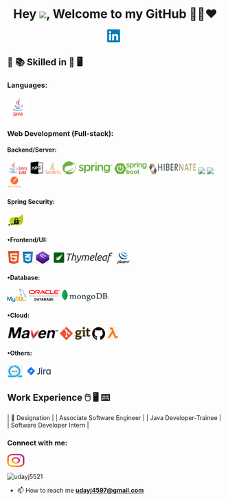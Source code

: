 
<h1 align="center">Hey <img src="https://raw.githubusercontent.com/soumyadip007/soumyadip007/master/Hi.gif" width="40px" />, Welcome to my GitHub 👨‍💻❤️</h1>
  
<!--
<b>- Platform:</b>
# Hi, I'm Uday 👋:man_technologist:
<code><img height="30" src="https://raw.githubusercontent.com/github/explore/80688e429a7d4ef2fca1e82350fe8e3517d3494d/topics/maven/maven.png"></code>
### Platform
<img src="https://gpvc.arturio.dev/udayj5521" alt="profile views"/> (https://visitor-badge.glitch.me/badge?page_id=udayj5521 --->

<p align="center">
<a href="https://www.linkedin.com/in/uday-kumar-j/"><img height="30" src="https://github.com/Udayj5521/Udayj5521/blob/main/img/social/l.png"></a>&nbsp;&nbsp;
</p>
  

## :open_book: :books: Skilled in :closed_book: :desktop_computer:


### Languages:
<code><img src="https://github.com/Udayj5521/Udayj5521/blob/main/img/pl/java.png" height="50"></code>

### Web Development (Full-stack):

#### Backend/Server:
<code><img src="https://github.com/Udayj5521/Udayj5521/blob/main/img/backend/j2ee.png" height="30"></code>
<code><img src="https://github.com/Udayj5521/Udayj5521/blob/main/img/backend/jsp.png" height="30"></code>
<code><img src="https://github.com/Udayj5521/Udayj5521/blob/main/img/backend/servlet.png" height="30"></code>
<code><img src="https://github.com/Udayj5521/Udayj5521/blob/main/img/backend/spring-1.png" height="30"></code>
<code><img src="https://github.com/Udayj5521/Udayj5521/blob/main/img/backend/spring-boot.png" height="30"></code>
<code><img src="https://github.com/Udayj5521/Udayj5521/blob/main/img/backend/hibernate.jpeg" height="30"></code>
<code><img src="https://raw.githubusercontent.com/soumyadip007/soumyadip007/master/img/web/security/security.png" height="30"></code>
<code><img src="https://raw.githubusercontent.com/soumyadip007/soumyadip007/master/img/web/backend/tomcat.jpg" height="30"></code>
<code><img src="https://github.com/Udayj5521/Udayj5521/blob/main/img/backend/postman.png" height="30"></code>

#### Spring Security:
<code><img src="https://github.com/Udayj5521/Udayj5521/blob/main/img/security/security.png" height="30"></code>

#### •Frontend/UI:
<code><img src="https://github.com/Udayj5521/Udayj5521/blob/main/img/web/html.png" height="30"></code>
<code><img src="https://github.com/Udayj5521/Udayj5521/blob/main/img/web/css.png" height="30"></code>
<code><img src="https://github.com/Udayj5521/Udayj5521/blob/main/img/web/bt.jpg" height="30"></code>
<code><img src="https://github.com/Udayj5521/Udayj5521/blob/main/img/web/thymeleaf.png" height="30"></code>
<code><img src="https://github.com/Udayj5521/Udayj5521/blob/main/img/web/jq.jpg" height="30"></code>

#### •Database:
<code><img src="https://github.com/Udayj5521/Udayj5521/blob/main/img/database/mysql1.png" height="30"></code>
<code><img src="https://github.com/Udayj5521/Udayj5521/blob/main/img/database/oracle.png" height="30"></code>
<code><img src="https://github.com/Udayj5521/Udayj5521/blob/main/img/database/mongo.png" height="30"></code>

#### •Cloud:
<code><img src="https://github.com/Udayj5521/Udayj5521/blob/main/img/Cloud/maven.png" height="30"></code>
<code><img src="https://github.com/Udayj5521/Udayj5521/blob/main/img/Cloud/git.png" height="30"></code>
<code><img src="https://github.com/Udayj5521/Udayj5521/blob/main/img/Cloud/github.png" height="30"></code>
<code><img src="https://github.com/Udayj5521/Udayj5521/blob/main/img/Cloud/lambda.png" height="30"></code>

#### •Others:
<code><img src="https://github.com/Udayj5521/Udayj5521/blob/main/img/other/agile.jpg" height="30"></code>
<code><img src="https://github.com/Udayj5521/Udayj5521/blob/main/img/other/jira.png" height="30"></code>

## Work Experience :computer_mouse: :desktop_computer: :keyboard:

| 💼 Designation |
| Associate Software Engineer | 
| Java Developer-Trainee |
| Software Developer Intern |


<h3 align="left">Connect with me:</h3>
<p align="left">
<a href="https://instagram.com/uday___j" target="blank"><img align="center" src="https://github.com/Udayj5521/Udayj5521/blob/main/img/social/instagram.svg" alt="uday___j" height="30" width="40" /></a>
</p>

<p align="left"> <img src="https://komarev.com/ghpvc/?username=udayj5521&label=Profile%20views&color=0e75b6&style=flat" alt="udayj5521" /> </p>

- 📫 How to reach me **udayj4597@gmail.com**
